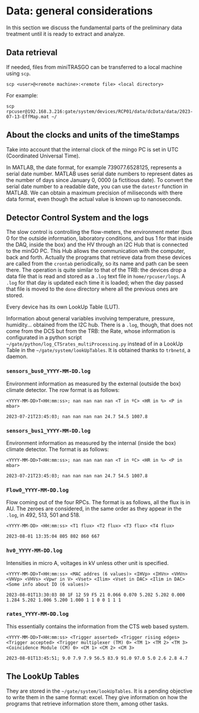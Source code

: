 # Data: general considerations
In this section we discuss the fundamental parts of the preliminary data treatment until it is ready to extract and analyze.

## Data retrieval

If needed, files from miniTRASGO can be transferred to a local machine using `scp`.

    scp <user>@<remote machine>:<remote file> <local directory>
  
For example:

    scp rpcuser@192.168.3.216:gate/system/devices/RCP01/data/dcData/data/2023-07-13-EffMap.mat ~/

## About the clocks and units of the timeStamps
Take into account that the internal clock of the mingo PC is set in UTC (Coordinated Universal Time).

In MATLAB, the date format, for example 739077.6528125, represents a serial date number. MATLAB uses serial date numbers to represent dates as the number of days since January 0, 0000 (a fictitious date). To convert the serial date number to a readable date, you can use the `datestr` function in MATLAB. We can obtain a maximum precision of miliseconds with there data format, even though the actual value is known up to nanoseconds.

## Detector Control System and the logs
The slow control is controlling the flow-meters, the environment meter (bus 0 for the outside information, laboratory conditions, and bus 1 for that inside the DAQ, inside the box) and the HV through an I2C Hub that is connected to the minGO PC. This Hub allows the communication with the computer, back and forth. Actually the programs that retrieve data from these devices are called from the `crontab` periodically, so its name and path can be seen there. The operation is quite similar to that of the TRB: the devices drop a data file that is read and stored as a `.log` text file in `home/rpcuser/logs`. A `.log` for that day is updated each time it is loaded; when the day passed that file is moved to the `done` directory where all the previous ones are stored.

Every device has its own LookUp Table (LUT).

Information about general variables involving temperature, pressure, humidity... obtained from the I2C hub. There is a `.log`, though, that does not come from the DCS but from the TRB: the Rate, whose information is configurated in a python script `~/gate/python/log_CTSrates_multiProcessing.py` instead of in a LookUp Table in the `~/gate/system/lookUpTables`. It is obtained thanks to `trbnetd`, a daemon.

### `sensors_bus0_YYYY-MM-DD.log`
Environment information as measured by the external (outside the box) climate detector. The row format is as follows:

    <YYYY-MM-DD>T<HH:mm:ss>; nan nan nan nan <T in ºC> <HR in %> <P in mbar>
<!-- tsk -->
    2023-07-21T23:45:03; nan nan nan nan 24.7 54.5 1007.8
### `sensors_bus1_YYYY-MM-DD.log`
Environment information as measured by the internal (inside the box) climate detector. The format is as follows:

    <YYYY-MM-DD>T<HH:mm:ss>; nan nan nan nan <T in ºC> <HR in %> <P in mbar>
<!-- tsk --> 
    2023-07-21T23:45:03; nan nan nan nan 24.7 54.5 1007.8
### `Flow0_YYYY-MM-DD.log`
Flow coming out of the four RPCs. The format is as follows, all the flux is in AU. The zeroes are considered, in the same order as they appear in the `.log`, in 492, 513, 501 and 518.

    <YYYY-MM-DD> <HH:mm:ss> <T1 flux> <T2 flux> <T3 flux> <T4 flux>
<!-- tsk -->
    2023-08-01 13:35:04 805 802 860 667
### `hv0_YYYY-MM-DD.log`
Intensities in micro A, voltages in kV unless other unit is specified.

    <YYYY-MM-DD>T<HH:mm:ss> <MAC addres (6 values)> <IHVp> <IHVn> <VHVn> <VHVp> <VHVs> <Vpwr in V> <Vset> <Ilim> <Vset in DAC> <Ilim in DAC> <Some info about IO (6 values)>
<!-- tsk -->
    2023-08-01T13:30:03 80 1F 12 59 F5 21 0.066 0.070 5.202 5.202 0.000 1.284 5.202 1.006 5.200 1.000 1 1 0 0 1 1 1
### `rates_YYYY-MM-DD.log`
This essentially contains the information from the CTS web based system.

    <YYYY-MM-DD>T<HH:mm:ss> <Trigger asserted> <Trigger rising edges> <Trigger accepted> <Trigger multiplexer (TM) 0> <TM 1> <TM 2> <TM 3> <Coincidence Module (CM) 0> <CM 1> <CM 2> <CM 3>
<!-- tsk -->
    2023-08-01T13:45:51; 9.0 7.9 7.9 56.5 83.9 91.0 97.0 5.0 2.6 2.8 4.7 
## The LookUp Tables
They are stored in the `~/gate/system/lookUpTables`. It is a pending objective to write them in the same format: excel. They give information on how the programs that retrieve information store them, among other tasks.
